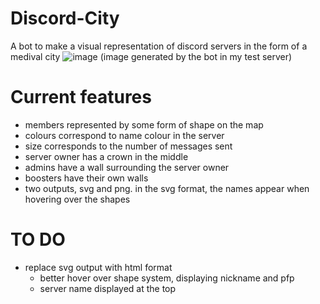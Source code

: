 # Discord-City
A bot to make a visual representation of discord servers in the form of a medival city
![image](https://user-images.githubusercontent.com/55583894/111277675-9e75bb00-8630-11eb-8e8a-326cdc0a25fe.png)
(image generated by the bot in my test server)

# Current features
- members represented by some form of shape on the map
- colours correspond to name colour in the server
- size corresponds to the number of messages sent
- server owner has a crown in the middle
- admins have a wall surrounding the server owner
- boosters have their own walls 
- two outputs, svg and png. in the svg format, the names appear when hovering over the shapes

# TO DO
- replace svg output with html format
  - better hover over shape system, displaying nickname and pfp
  - server name displayed at the top
